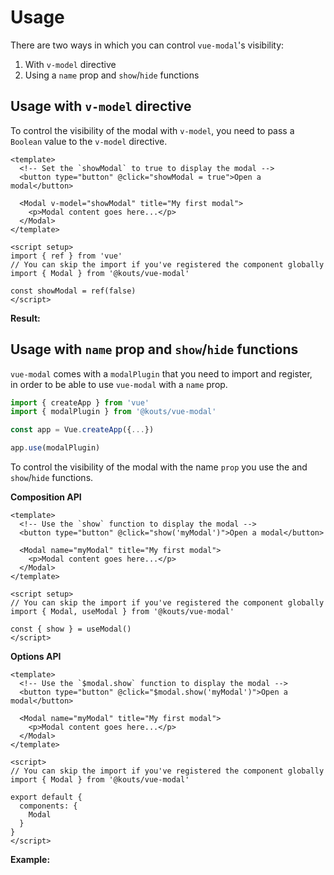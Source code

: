 # Usage

There are two ways in which you can control `vue-modal`'s visibility:

1. With `v-model` directive
2. Using a `name` prop and `show`/`hide` functions

## Usage with `v-model` directive

To control the visibility of the modal with `v-model`, you need to pass a `Boolean` value to the `v-model` directive.

```vue
<template>
  <!-- Set the `showModal` to true to display the modal -->
  <button type="button" @click="showModal = true">Open a modal</button>

  <Modal v-model="showModal" title="My first modal">
    <p>Modal content goes here...</p>
  </Modal>
</template>

<script setup>
import { ref } from 'vue'
// You can skip the import if you've registered the component globally
import { Modal } from '@kouts/vue-modal'

const showModal = ref(false)
</script>
```

**Result:**

<Example1 />

## Usage with `name` prop and `show`/`hide` functions

`vue-modal` comes with a `modalPlugin` that you need to import and register,  
in order to be able to use `vue-modal` with a `name` prop.

```js
import { createApp } from 'vue'
import { modalPlugin } from '@kouts/vue-modal'

const app = Vue.createApp({...})

app.use(modalPlugin)
```

To control the visibility of the modal with the name `prop` you use the and `show`/`hide` functions.

**Composition API**

```vue
<template>
  <!-- Use the `show` function to display the modal -->
  <button type="button" @click="show('myModal')">Open a modal</button>

  <Modal name="myModal" title="My first modal">
    <p>Modal content goes here...</p>
  </Modal>
</template>

<script setup>
// You can skip the import if you've registered the component globally
import { Modal, useModal } from '@kouts/vue-modal'

const { show } = useModal()
</script>
```

**Options API**

```vue
<template>
  <!-- Use the `$modal.show` function to display the modal -->
  <button type="button" @click="$modal.show('myModal')">Open a modal</button>

  <Modal name="myModal" title="My first modal">
    <p>Modal content goes here...</p>
  </Modal>
</template>

<script>
// You can skip the import if you've registered the component globally
import { Modal } from '@kouts/vue-modal'

export default {
  components: {
    Modal
  }
}
</script>
```

**Example:**

<Example2 />
